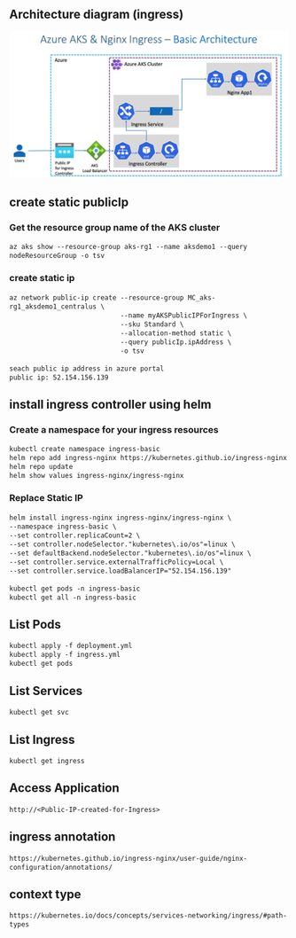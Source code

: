 ## Architecture diagram (ingress)
![Architecture Diagram](aks-ingress.png)

## create static publicIp
### Get the resource group name of the AKS cluster 
    az aks show --resource-group aks-rg1 --name aksdemo1 --query nodeResourceGroup -o tsv
### create static ip
    az network public-ip create --resource-group MC_aks-rg1_aksdemo1_centralus \
                                --name myAKSPublicIPForIngress \
                                --sku Standard \
                                --allocation-method static \
                                --query publicIp.ipAddress \
                                -o tsv

    seach public ip address in azure portal
    public ip: 52.154.156.139

## install ingress controller using helm
### Create a namespace for your ingress resources
    kubectl create namespace ingress-basic
    helm repo add ingress-nginx https://kubernetes.github.io/ingress-nginx
    helm repo update
    helm show values ingress-nginx/ingress-nginx
### Replace Static IP 
    helm install ingress-nginx ingress-nginx/ingress-nginx \
    --namespace ingress-basic \
    --set controller.replicaCount=2 \
    --set controller.nodeSelector."kubernetes\.io/os"=linux \
    --set defaultBackend.nodeSelector."kubernetes\.io/os"=linux \
    --set controller.service.externalTrafficPolicy=Local \
    --set controller.service.loadBalancerIP="52.154.156.139"     

    kubectl get pods -n ingress-basic
    kubectl get all -n ingress-basic

## List Pods
    kubectl apply -f deployment.yml
    kubectl apply -f ingress.yml
    kubectl get pods

## List Services
    kubectl get svc

## List Ingress
    kubectl get ingress

## Access Application
    http://<Public-IP-created-for-Ingress>

## ingress annotation
    https://kubernetes.github.io/ingress-nginx/user-guide/nginx-configuration/annotations/

## context type
    https://kubernetes.io/docs/concepts/services-networking/ingress/#path-types  